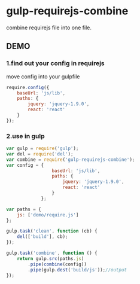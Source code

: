 # gulp-requirejs-combine
combine requirejs file into one file.

## DEMO
### 1.find out your config in requirejs

move config into your gulpfile

```js
require.config({
    baseUrl: 'js/lib',
    paths: {
        jquery: 'jquery-1.9.0',
        react: 'react'
    }
});
```

### 2.use in gulp
```js
var gulp = require('gulp');
var del = require('del');
var combine = require('gulp-requirejs-combine');
var config = {
                 baseUrl: 'js/lib',
                 paths: {
                     jquery: 'jquery-1.9.0',
                     react: 'react'
                 }
             };

var paths = {
    js: ['demo/require.js']
};

gulp.task('clean', function (cb) {
    del(['build'], cb);
});

gulp.task('combine', function () {
    return gulp.src(paths.js)
        .pipe(combine(config))
        .pipe(gulp.dest('build/js'));//output
});
```

